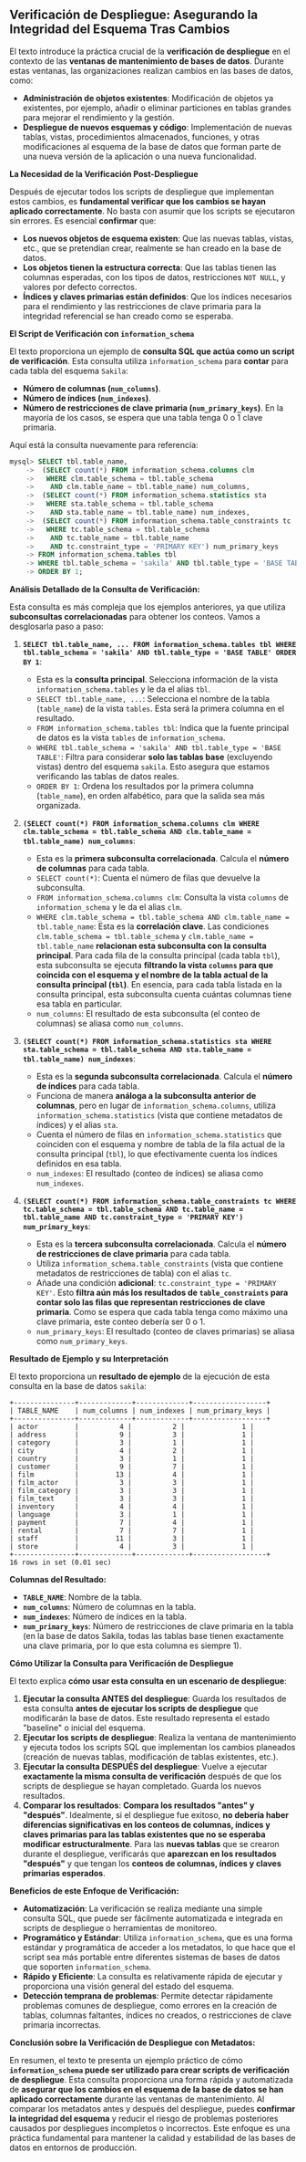 
## **Verificación de Despliegue: Asegurando la Integridad del Esquema Tras Cambios**

El texto introduce la práctica crucial de la **verificación de despliegue** en el contexto de las **ventanas de mantenimiento de bases de datos**.  Durante estas ventanas, las organizaciones realizan cambios en las bases de datos, como:

*   **Administración de objetos existentes**:  Modificación de objetos ya existentes, por ejemplo, añadir o eliminar particiones en tablas grandes para mejorar el rendimiento y la gestión.
*   **Despliegue de nuevos esquemas y código**:  Implementación de nuevas tablas, vistas, procedimientos almacenados, funciones, y otras modificaciones al esquema de la base de datos que forman parte de una nueva versión de la aplicación o una nueva funcionalidad.

**La Necesidad de la Verificación Post-Despliegue**

Después de ejecutar todos los scripts de despliegue que implementan estos cambios, es **fundamental verificar que los cambios se hayan aplicado correctamente**.  No basta con asumir que los scripts se ejecutaron sin errores.  Es esencial **confirmar** que:

*   **Los nuevos objetos de esquema existen**:  Que las nuevas tablas, vistas, etc., que se pretendían crear, realmente se han creado en la base de datos.
*   **Los objetos tienen la estructura correcta**:  Que las tablas tienen las columnas esperadas, con los tipos de datos, restricciones `NOT NULL`, y valores por defecto correctos.
*   **Índices y claves primarias están definidos**: Que los índices necesarios para el rendimiento y las restricciones de clave primaria para la integridad referencial se han creado como se esperaba.

**El Script de Verificación con `information_schema`**

El texto proporciona un ejemplo de **consulta SQL que actúa como un script de verificación**. Esta consulta utiliza `information_schema` para **contar** para cada tabla del esquema `Sakila`:

*   **Número de columnas (`num_columns`)**.
*   **Número de índices (`num_indexes`)**.
*   **Número de restricciones de clave primaria (`num_primary_keys`)**.  En la mayoría de los casos, se espera que una tabla tenga 0 o 1 clave primaria.

Aquí está la consulta nuevamente para referencia:

```sql
mysql> SELECT tbl.table_name,
    ->  (SELECT count(*) FROM information_schema.columns clm
    ->   WHERE clm.table_schema = tbl.table_schema
    ->    AND clm.table_name = tbl.table_name) num_columns,
    ->  (SELECT count(*) FROM information_schema.statistics sta
    ->   WHERE sta.table_schema = tbl.table_schema
    ->    AND sta.table_name = tbl.table_name) num_indexes,
    ->  (SELECT count(*) FROM information_schema.table_constraints tc
    ->   WHERE tc.table_schema = tbl.table_schema
    ->    AND tc.table_name = tbl.table_name
    ->    AND tc.constraint_type = 'PRIMARY KEY') num_primary_keys
    -> FROM information_schema.tables tbl
    -> WHERE tbl.table_schema = 'sakila' AND tbl.table_type = 'BASE TABLE'
    -> ORDER BY 1;
```

**Análisis Detallado de la Consulta de Verificación:**

Esta consulta es más compleja que los ejemplos anteriores, ya que utiliza **subconsultas correlacionadas** para obtener los conteos. Vamos a desglosarla paso a paso:

1.  **`SELECT tbl.table_name, ... FROM information_schema.tables tbl WHERE tbl.table_schema = 'sakila' AND tbl.table_type = 'BASE TABLE' ORDER BY 1`**:
    *   Esta es la **consulta principal**.  Selecciona información de la vista `information_schema.tables` y le da el alias `tbl`.
    *   `SELECT tbl.table_name, ...`:  Selecciona el nombre de la tabla (`table_name`) de la vista `tables`. Esta será la primera columna en el resultado.
    *   `FROM information_schema.tables tbl`:  Indica que la fuente principal de datos es la vista `tables` de `information_schema`.
    *   `WHERE tbl.table_schema = 'sakila' AND tbl.table_type = 'BASE TABLE'`:  Filtra para considerar **solo las tablas base** (excluyendo vistas) dentro del esquema `sakila`.  Esto asegura que estamos verificando las tablas de datos reales.
    *   `ORDER BY 1`: Ordena los resultados por la primera columna (`table_name`), en orden alfabético, para que la salida sea más organizada.

2.  **`(SELECT count(*) FROM information_schema.columns clm WHERE clm.table_schema = tbl.table_schema AND clm.table_name = tbl.table_name) num_columns`**:
    *   Esta es la **primera subconsulta correlacionada**.  Calcula el **número de columnas** para cada tabla.
    *   `SELECT count(*)`:  Cuenta el número de filas que devuelve la subconsulta.
    *   `FROM information_schema.columns clm`:  Consulta la vista `columns` de `information_schema` y le da el alias `clm`.
    *   `WHERE clm.table_schema = tbl.table_schema AND clm.table_name = tbl.table_name`:  Esta es la **correlación clave**.  Las condiciones `clm.table_schema = tbl.table_schema` y `clm.table_name = tbl.table_name` **relacionan esta subconsulta con la consulta principal**.  Para cada fila de la consulta principal (cada tabla `tbl`), esta subconsulta se ejecuta **filtrando la vista `columns` para que coincida con el esquema y el nombre de la tabla actual de la consulta principal (`tbl`)**.  En esencia, para cada tabla listada en la consulta principal, esta subconsulta cuenta cuántas columnas tiene esa tabla en particular.
    *   `num_columns`:  El resultado de esta subconsulta (el conteo de columnas) se aliasa como `num_columns`.

3.  **`(SELECT count(*) FROM information_schema.statistics sta WHERE sta.table_schema = tbl.table_schema AND sta.table_name = tbl.table_name) num_indexes`**:
    *   Esta es la **segunda subconsulta correlacionada**.  Calcula el **número de índices** para cada tabla.
    *   Funciona de manera **análoga a la subconsulta anterior de columnas**, pero en lugar de `information_schema.columns`, utiliza `information_schema.statistics` (vista que contiene metadatos de índices) y el alias `sta`.
    *   Cuenta el número de filas en `information_schema.statistics` que coinciden con el esquema y nombre de tabla de la fila actual de la consulta principal (`tbl`), lo que efectivamente cuenta los índices definidos en esa tabla.
    *   `num_indexes`: El resultado (conteo de índices) se aliasa como `num_indexes`.

4.  **`(SELECT count(*) FROM information_schema.table_constraints tc WHERE tc.table_schema = tbl.table_schema AND tc.table_name = tbl.table_name AND tc.constraint_type = 'PRIMARY KEY') num_primary_keys`**:
    *   Esta es la **tercera subconsulta correlacionada**. Calcula el **número de restricciones de clave primaria** para cada tabla.
    *   Utiliza `information_schema.table_constraints` (vista que contiene metadatos de restricciones de tabla) con el alias `tc`.
    *   Añade una condición **adicional**: `tc.constraint_type = 'PRIMARY KEY'`.  Esto **filtra aún más los resultados de `table_constraints` para contar solo las filas que representan restricciones de clave primaria**.  Como se espera que cada tabla tenga como máximo una clave primaria, este conteo debería ser 0 o 1.
    *   `num_primary_keys`: El resultado (conteo de claves primarias) se aliasa como `num_primary_keys`.

**Resultado de Ejemplo y su Interpretación**

El texto proporciona un **resultado de ejemplo** de la ejecución de esta consulta en la base de datos `sakila`:

```plaintext
+---------------+-------------+-------------+------------------+
| TABLE_NAME    | num_columns | num_indexes | num_primary_keys |
+---------------+-------------+-------------+------------------+
| actor         |          4 |          2 |              1 |
| address       |          9 |          3 |              1 |
| category      |          3 |          1 |              1 |
| city          |          4 |          2 |              1 |
| country       |          3 |          1 |              1 |
| customer      |          9 |          7 |              1 |
| film          |         13 |          4 |              1 |
| film_actor    |          3 |          3 |              1 |
| film_category |          3 |          3 |              1 |
| film_text     |          3 |          3 |              1 |
| inventory     |          4 |          4 |              1 |
| language      |          3 |          1 |              1 |
| payment       |          7 |          4 |              1 |
| rental        |          7 |          7 |              1 |
| staff         |         11 |          3 |              1 |
| store         |          4 |          3 |              1 |
+---------------+-------------+-------------+------------------+
16 rows in set (0.01 sec)
```

**Columnas del Resultado:**

*   **`TABLE_NAME`**: Nombre de la tabla.
*   **`num_columns`**: Número de columnas en la tabla.
*   **`num_indexes`**: Número de índices en la tabla.
*   **`num_primary_keys`**:  Número de restricciones de clave primaria en la tabla (en la base de datos Sakila, todas las tablas base tienen exactamente una clave primaria, por lo que esta columna es siempre 1).

**Cómo Utilizar la Consulta para Verificación de Despliegue**

El texto explica **cómo usar esta consulta en un escenario de despliegue**:

1.  **Ejecutar la consulta ANTES del despliegue**: Guarda los resultados de esta consulta **antes de ejecutar los scripts de despliegue** que modificarán la base de datos.  Este resultado representa el estado "baseline" o inicial del esquema.
2.  **Ejecutar los scripts de despliegue**:  Realiza la ventana de mantenimiento y ejecuta todos los scripts SQL que implementan los cambios planeados (creación de nuevas tablas, modificación de tablas existentes, etc.).
3.  **Ejecutar la consulta DESPUÉS del despliegue**:  Vuelve a ejecutar **exactamente la misma consulta de verificación** después de que los scripts de despliegue se hayan completado.  Guarda los nuevos resultados.
4.  **Comparar los resultados**:  **Compara los resultados "antes" y "después"**.  Idealmente, si el despliegue fue exitoso, **no debería haber diferencias significativas en los conteos de columnas, índices y claves primarias para las tablas existentes que no se esperaba modificar estructuralmente**.  Para las **nuevas tablas** que se crearon durante el despliegue, verificarás que **aparezcan en los resultados "después"** y que tengan los **conteos de columnas, índices y claves primarias esperados**.

**Beneficios de este Enfoque de Verificación:**

*   **Automatización**:  La verificación se realiza mediante una simple consulta SQL, que puede ser fácilmente automatizada e integrada en scripts de despliegue o herramientas de monitoreo.
*   **Programático y Estándar**: Utiliza `information_schema`, que es una forma estándar y programática de acceder a los metadatos, lo que hace que el script sea más portable entre diferentes sistemas de bases de datos que soporten `information_schema`.
*   **Rápido y Eficiente**:  La consulta es relativamente rápida de ejecutar y proporciona una visión general del estado del esquema.
*   **Detección temprana de problemas**:  Permite detectar rápidamente problemas comunes de despliegue, como errores en la creación de tablas, columnas faltantes, índices no creados, o restricciones de clave primaria incorrectas.

**Conclusión sobre la Verificación de Despliegue con Metadatos:**

En resumen, el texto te presenta un ejemplo práctico de cómo **`information_schema` puede ser utilizado para crear scripts de verificación de despliegue**.  Esta consulta proporciona una forma rápida y automatizada de **asegurar que los cambios en el esquema de la base de datos se han aplicado correctamente** durante las ventanas de mantenimiento.  Al comparar los metadatos antes y después del despliegue, puedes **confirmar la integridad del esquema** y reducir el riesgo de problemas posteriores causados por despliegues incompletos o incorrectos.  Este enfoque es una práctica fundamental para mantener la calidad y estabilidad de las bases de datos en entornos de producción.

